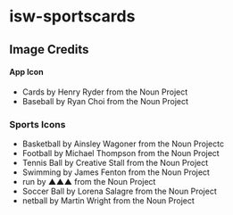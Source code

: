 # isw-sportscards

## Image Credits
#### App Icon
* Cards by Henry Ryder from the Noun Project
* Baseball by Ryan Choi from the Noun Project

### Sports Icons
* Basketball by Ainsley Wagoner from the Noun Projectc
* Football by Michael Thompson from the Noun Project
* Tennis Ball by Creative Stall from the Noun Project
* Swimming by James Fenton from the Noun Project
* run by ▲▲▲ from the Noun Project
* Soccer Ball by Lorena Salagre from the Noun Project
* netball by Martin Wright from the Noun Project
